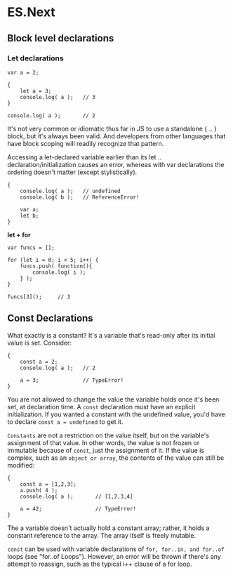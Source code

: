 # ES.Next

## Block level declarations

### Let declarations

```
var a = 2;

{
	let a = 3;
	console.log( a );	// 3
}

console.log( a );		// 2
```

It's not very common or idiomatic thus far in JS to use a standalone { .. } block, but it's always been valid. And developers from other languages that have block scoping will readily recognize that pattern.

Accessing a let-declared variable earlier than its let .. declaration/initialization causes an error, whereas with var declarations the ordering doesn't matter (except stylistically).

```
{
	console.log( a );	// undefined
	console.log( b );	// ReferenceError!

	var a;
	let b;
}
```

**let + for**

```
var funcs = [];

for (let i = 0; i < 5; i++) {
	funcs.push( function(){
		console.log( i );
	} );
}

funcs[3]();		// 3
```

## Const Declarations

What exactly is a constant? It's a variable that's read-only after its initial value is set. Consider:

```
{
	const a = 2;
	console.log( a );	// 2

	a = 3;				// TypeError!
}
```

You are not allowed to change the value the variable holds once it's been set, at declaration time. A `const` declaration must have an explicit initialization. If you wanted a constant with the undefined value, you'd have to declare `const a = undefined` to get it.

`Constants` are not a restriction on the value itself, but on the variable's assignment of that value. In other words, the value is not frozen or immutable because of `const`, just the assignment of it. If the value is complex, such as an `object or array`, the contents of the value can still be modified:

```
{
	const a = [1,2,3];
	a.push( 4 );
	console.log( a );		// [1,2,3,4]

	a = 42;					// TypeError!
}
```

The a variable doesn't actually hold a constant array; rather, it holds a constant reference to the array. The array itself is freely mutable.

`const` can be used with variable declarations of `for, for..in, and for..of` loops (see "for..of Loops"). However, an error will be thrown if there's any attempt to reassign, such as the typical i++ clause of a for loop.






